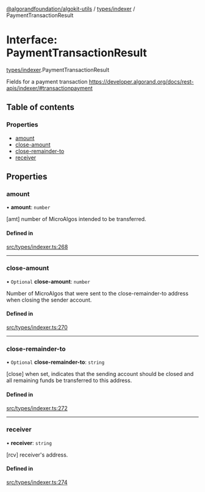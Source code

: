 [@algorandfoundation/algokit-utils](../index.md) / [types/indexer](../modules/types_indexer.md) / PaymentTransactionResult

# Interface: PaymentTransactionResult

[types/indexer](../modules/types_indexer.md).PaymentTransactionResult

Fields for a payment transaction https://developer.algorand.org/docs/rest-apis/indexer/#transactionpayment

## Table of contents

### Properties

- [amount](types_indexer.PaymentTransactionResult.md#amount)
- [close-amount](types_indexer.PaymentTransactionResult.md#close-amount)
- [close-remainder-to](types_indexer.PaymentTransactionResult.md#close-remainder-to)
- [receiver](types_indexer.PaymentTransactionResult.md#receiver)

## Properties

### amount

• **amount**: `number`

[amt] number of MicroAlgos intended to be transferred.

#### Defined in

[src/types/indexer.ts:268](https://github.com/algorandfoundation/algokit-utils-ts/blob/main/src/types/indexer.ts#L268)

___

### close-amount

• `Optional` **close-amount**: `number`

Number of MicroAlgos that were sent to the close-remainder-to address when closing the sender account.

#### Defined in

[src/types/indexer.ts:270](https://github.com/algorandfoundation/algokit-utils-ts/blob/main/src/types/indexer.ts#L270)

___

### close-remainder-to

• `Optional` **close-remainder-to**: `string`

[close] when set, indicates that the sending account should be closed and all remaining funds be transferred to this address.

#### Defined in

[src/types/indexer.ts:272](https://github.com/algorandfoundation/algokit-utils-ts/blob/main/src/types/indexer.ts#L272)

___

### receiver

• **receiver**: `string`

[rcv] receiver's address.

#### Defined in

[src/types/indexer.ts:274](https://github.com/algorandfoundation/algokit-utils-ts/blob/main/src/types/indexer.ts#L274)
